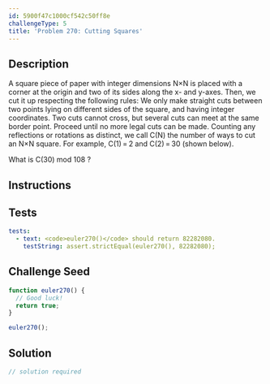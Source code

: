 ```yaml
---
id: 5900f47c1000cf542c50ff8e
challengeType: 5
title: 'Problem 270: Cutting Squares'
---
```


## Description
<section id='description'>
A square piece of paper with integer dimensions N×N is placed with a corner at the origin and two of its sides along the x- and y-axes. Then, we cut it up respecting the following rules:
We only make straight cuts between two points lying on different sides of the square, and having integer coordinates.
Two cuts cannot cross, but several cuts can meet at the same border point.
Proceed until no more legal cuts can be made.
Counting any reflections or rotations as distinct, we call C(N) the number of ways to cut an N×N square. For example, C(1) = 2 and C(2) = 30 (shown below).


What is C(30) mod 108 ?
</section>

## Instructions
<section id='instructions'>

</section>

## Tests
<section id='tests'>

```yml
tests:
  - text: <code>euler270()</code> should return 82282080.
    testString: assert.strictEqual(euler270(), 82282080);

```

</section>

## Challenge Seed
<section id='challengeSeed'>

<div id='js-seed'>

```js
function euler270() {
  // Good luck!
  return true;
}

euler270();
```

</div>



</section>

## Solution
<section id='solution'>

```js
// solution required
```

</section>

